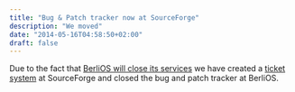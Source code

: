 ```yaml
---
title: "Bug & Patch tracker now at SourceForge"
description: "We moved"
date: "2014-05-16T04:58:50+02:00"
draft: false
---
```

Due to the fact that [BerliOS will close its services](https://forums.codeblocks.org/index.php/topic,19270.0.html) we have created a [ticket system](https://sourceforge.net/p/codeblocks/tickets/) at SourceForge and closed the bug and patch tracker at BerliOS.
